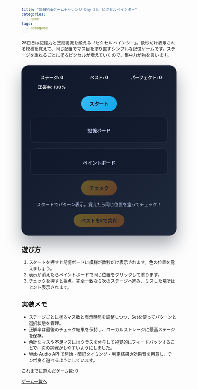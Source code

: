 ```yaml
---
title: "毎日Webゲームチャレンジ Day 25: ピクセルペインター"
categories:
  - game
tags:
  - aomagame
---
```


25日目は記憶力と空間認識を鍛える「ピクセルペインター」。数秒だけ表示される模様を覚えて、同じ配置でマス目を塗り直すシンプルな記憶ゲームです。ステージを重ねるごとに塗るピクセルが増えていくので、集中力が物を言います。

<style>
#pixel-painter-game {
  max-width: 640px;
  margin: 24px auto;
  padding: 28px;
  border-radius: 22px;
  background: linear-gradient(135deg, #0f172a, #1e293b);
  color: #f8fafc;
  font-family: "Inter", "Hiragino Kaku Gothic ProN", sans-serif;
  text-align: center;
  box-shadow: 0 28px 52px rgba(15, 23, 42, 0.36);
}
#pixel-painter-game .hud {
  display: grid;
  grid-template-columns: repeat(auto-fit, minmax(130px, 1fr));
  gap: 12px;
  margin-bottom: 20px;
  font-weight: 700;
}
#pixel-painter-game .boards {
  display: grid;
  grid-template-columns: repeat(auto-fit, minmax(240px, 1fr));
  gap: 18px;
  margin-bottom: 18px;
}
#pixel-painter-game .board-wrapper {
  padding: 18px;
  border-radius: 18px;
  background: rgba(15, 23, 42, 0.55);
  box-shadow: inset 0 0 0 1px rgba(148, 163, 184, 0.18);
}
#pixel-painter-game .board-label {
  font-size: 0.95rem;
  font-weight: 600;
  color: #cbd5f5;
  margin-bottom: 12px;
}
#pixel-painter-game .board {
  display: grid;
  grid-template-columns: repeat(4, 1fr);
  gap: 10px;
}
#pixel-painter-game .cell {
  position: relative;
  width: 100%;
  padding-top: 100%;
  border-radius: 12px;
  background: rgba(15, 23, 42, 0.7);
  border: 2px solid rgba(148, 163, 184, 0.25);
  cursor: pointer;
  transition: transform 0.12s ease, box-shadow 0.12s ease, border 0.12s ease, background 0.12s ease;
}
#pixel-painter-game .cell::after {
  content: "";
  position: absolute;
  inset: 0;
  border-radius: 10px;
  background: linear-gradient(135deg, rgba(59, 130, 246, 0.18), rgba(14, 165, 233, 0.18));
  opacity: 0;
  transition: opacity 0.12s ease;
}
#pixel-painter-game .pattern-board .cell {
  cursor: default;
}
#pixel-painter-game .pattern-board .cell.active::after {
  opacity: 1;
  background: linear-gradient(135deg, rgba(59, 130, 246, 0.55), rgba(14, 165, 233, 0.78));
}
#pixel-painter-game .pattern-board.conceal .cell {
  border-color: rgba(148, 163, 184, 0.12);
  background: rgba(15, 23, 42, 0.55);
}
#pixel-painter-game .pattern-board.conceal .cell::after {
  opacity: 0;
}
#pixel-painter-game .paint-board .cell {
  background: rgba(15, 23, 42, 0.65);
}
#pixel-painter-game .paint-board .cell.painted::after {
  opacity: 1;
  background: linear-gradient(135deg, rgba(250, 204, 21, 0.65), rgba(249, 115, 22, 0.82));
}
#pixel-painter-game .paint-board .cell.hint-miss {
  border-color: rgba(248, 113, 113, 0.9);
  box-shadow: 0 0 12px rgba(248, 113, 113, 0.45);
}
#pixel-painter-game .paint-board .cell.hint-extra {
  border-color: rgba(96, 165, 250, 0.85);
  box-shadow: 0 0 12px rgba(96, 165, 250, 0.4);
}
#pixel-painter-game .start-controls {
  display: flex;
  justify-content: center;
  margin-bottom: 18px;
  gap: 12px;
}
#pixel-painter-game .controls {
  display: flex;
  justify-content: center;
  gap: 12px;
  margin-top: 12px;
}
#pixel-painter-game .controls button,
#pixel-painter-game .start-controls button {
  border: none;
  border-radius: 9999px;
  padding: 12px 26px;
  font-size: 1rem;
  font-weight: 700;
  background: linear-gradient(135deg, #38bdf8, #0ea5e9);
  color: #0f172a;
  cursor: pointer;
  transition: transform 0.12s ease, box-shadow 0.12s ease, opacity 0.12s ease;
}
#pixel-painter-game .controls button:hover:not(:disabled),
#pixel-painter-game .start-controls button:hover:not(:disabled) {
  transform: translateY(-1px);
  box-shadow: 0 18px 34px rgba(14, 165, 233, 0.35);
}
#pixel-painter-game .controls button:disabled,
#pixel-painter-game .start-controls button:disabled {
  opacity: 0.35;
  cursor: not-allowed;
  box-shadow: none;
}
#pixel-painter-game .controls .check {
  background: linear-gradient(135deg, #facc15, #f97316);
  color: #0f172a;
  box-shadow: 0 18px 34px rgba(249, 115, 22, 0.32);
}
#pixel-painter-game .log {
  margin-top: 18px;
  min-height: 24px;
  color: #cbd5f5;
}
#pixel-painter-game .actions {
  margin-top: 18px;
  display: flex;
  justify-content: center;
}
#pixel-painter-game .share-button {
  border: none;
  border-radius: 9999px;
  padding: 10px 24px;
  font-size: 0.95rem;
  font-weight: 700;
  color: #0f172a;
  background: linear-gradient(135deg, #facc15, #f97316);
  cursor: pointer;
  box-shadow: 0 16px 32px rgba(249, 115, 22, 0.32);
  transition: transform 0.12s ease, box-shadow 0.12s ease, opacity 0.12s ease;
}
#pixel-painter-game .share-button:hover:not(:disabled) {
  transform: translateY(-1px);
  box-shadow: 0 20px 40px rgba(249, 115, 22, 0.4);
}
#pixel-painter-game .share-button:disabled {
  opacity: 0.35;
  cursor: not-allowed;
  box-shadow: none;
}
</style>

<div id="pixel-painter-game">
  <div class="hud">
    <span class="stage">ステージ: 0</span>
    <span class="best">ベスト: 0</span>
    <span class="perfect">パーフェクト: 0</span>
    <span class="accuracy">正答率: 100%</span>
  </div>
  <div class="start-controls">
    <button type="button" class="start">スタート</button>
  </div>
  <div class="boards">
    <div class="board-wrapper">
      <p class="board-label">記憶ボード</p>
      <div class="board pattern-board"></div>
    </div>
    <div class="board-wrapper">
      <p class="board-label">ペイントボード</p>
      <div class="board paint-board"></div>
    </div>
  </div>
  <div class="controls">
    <button type="button" class="check" disabled>チェック</button>
  </div>
  <p class="log">スタートでパターン表示。覚えたら同じ位置を塗ってチェック！</p>
  <div class="actions">
    <button type="button" class="share-button" disabled>ベストをXで共有</button>
  </div>
</div>

<script>
(() => {
  const root = document.getElementById('pixel-painter-game');
  if (!root) {
    return;
  }

  const stageEl = root.querySelector('.stage');
  const bestEl = root.querySelector('.best');
  const perfectEl = root.querySelector('.perfect');
  const accuracyEl = root.querySelector('.accuracy');
  const patternBoard = root.querySelector('.pattern-board');
  const paintBoard = root.querySelector('.paint-board');
  const startButton = root.querySelector('.start');
  const checkButton = root.querySelector('.check');
  const logEl = root.querySelector('.log');
  const shareButton = root.querySelector('.share-button');
  const getPlayCountEl = () => document.querySelector('[data-aomagame-play-count]');

  const storageKey = 'aomagame:best:pixel-painter';
  const playedKey = 'aomagame:played:pixel-painter';
  const boardSize = 4;
  const totalCells = boardSize * boardSize;
  const displayBase = 3200;
  const displayMin = 1800;
  let audioCtx = null;
  const soundMap = {
    start: { frequency: 520, duration: 0.18, gain: 0.22 },
    cue: { frequency: 660, duration: 0.16, gain: 0.18 },
    ready: { frequency: 780, duration: 0.16, gain: 0.18 },
    success: { frequency: 860, duration: 0.24, gain: 0.24 },
    error: { frequency: 260, duration: 0.3, gain: 0.24 }
  };

  const ensureAudio = () => {
    const Context = window.AudioContext || window.webkitAudioContext;
    if (!Context) {
      return null;
    }
    if (!audioCtx) {
      audioCtx = new Context();
    }
    if (audioCtx.state === 'suspended') {
      audioCtx.resume().catch(() => {});
    }
    return audioCtx;
  };

  const playTone = (type) => {
    const ctx = ensureAudio();
    if (!ctx) {
      return;
    }
    const { frequency, duration, gain } = soundMap[type] ?? soundMap.cue;
    const now = ctx.currentTime;
    const oscillator = ctx.createOscillator();
    oscillator.type = 'sine';
    oscillator.frequency.setValueAtTime(frequency, now);
    const envelope = ctx.createGain();
    envelope.gain.setValueAtTime(gain, now);
    envelope.gain.exponentialRampToValueAtTime(0.001, now + duration);
    oscillator.connect(envelope).connect(ctx.destination);
    oscillator.start(now);
    oscillator.stop(now + duration + 0.05);
  };

  const state = {
    running: false,
    stage: 0,
    bestStage: 0,
    perfectCount: 0,
    lastAccuracy: 100,
    storageAvailable: false,
    ready: false,
    showTimer: null,
    pattern: new Set(),
    selected: new Set()
  };

  const patternCells = [];
  const paintCells = [];

  const detectStorage = () => {
    try {
      const testKey = `${storageKey}:test`;
      localStorage.setItem(testKey, '1');
      localStorage.removeItem(testKey);
      state.storageAvailable = true;
    } catch (error) {
      state.storageAvailable = false;
    }
  };

  const loadBest = () => {
    if (!state.storageAvailable) {
      return;
    }
    const stored = localStorage.getItem(storageKey);
    if (!stored) {
      return;
    }
    const value = Number.parseInt(stored, 10);
    if (!Number.isNaN(value) && value >= 0) {
      state.bestStage = value;
      bestEl.textContent = `ベスト: ${state.bestStage}`;
    }
  };

  const saveBest = () => {
    if (!state.storageAvailable) {
      return;
    }
    localStorage.setItem(storageKey, String(state.bestStage));
  };

  const updatePlayCount = () => {
    const counterEl = getPlayCountEl();
    if (!counterEl) {
      return;
    }
    try {
      let total = 0;
      for (let i = 0; i < localStorage.length; i += 1) {
        const key = localStorage.key(i);
        if (typeof key !== 'string' || !key.startsWith('aomagame:played:')) {
          continue;
        }
        const value = Number.parseInt(localStorage.getItem(key) ?? '0', 10);
        if (!Number.isNaN(value) && value > 0) {
          total += 1;
        }
      }
      counterEl.textContent = total;
    } catch (error) {
      counterEl.textContent = '0';
    }
  };

  const markPlayed = () => {
    if (!state.storageAvailable) {
      return;
    }
    try {
      const current = Number.parseInt(localStorage.getItem(playedKey) ?? '0', 10);
      const next = Number.isNaN(current) ? 1 : current + 1;
      localStorage.setItem(playedKey, String(next));
    } catch (error) {
      return;
    }
    updatePlayCount();
  };

  const setLog = (message) => {
    logEl.textContent = message;
  };

  const updateHud = () => {
    stageEl.textContent = `ステージ: ${state.stage}`;
    bestEl.textContent = `ベスト: ${state.bestStage}`;
    perfectEl.textContent = `パーフェクト: ${state.perfectCount}`;
    accuracyEl.textContent = `正答率: ${state.lastAccuracy}%`;
  };

  const enableShare = () => {
    if (!shareButton) {
      return;
    }
    shareButton.disabled = state.bestStage === 0;
  };

  const clearTimers = () => {
    if (state.showTimer !== null) {
      clearTimeout(state.showTimer);
      state.showTimer = null;
    }
  };

  const generatePattern = () => {
    state.pattern.clear();
    const fillCount = Math.min(totalCells - 2, 3 + state.stage);
    while (state.pattern.size < fillCount) {
      state.pattern.add(Math.floor(Math.random() * totalCells));
    }
  };

  const clearPaintBoard = () => {
    state.selected.clear();
    paintCells.forEach((cell) => {
      cell.classList.remove('painted', 'hint-miss', 'hint-extra');
    });
  };

  const showPattern = () => {
    patternBoard.classList.remove('conceal');
    patternCells.forEach((cell) => cell.classList.remove('active'));
    for (const index of state.pattern.values()) {
      const cell = patternCells[index];
      if (cell) {
        cell.classList.add('active');
      }
    }
  };

  const hidePattern = () => {
    patternCells.forEach((cell) => cell.classList.remove('active'));
    patternBoard.classList.add('conceal');
  };

  const prepareStage = () => {
    clearTimers();
    state.ready = false;
    clearPaintBoard();
    generatePattern();
    showPattern();
    playTone('cue');
    setLog(`ステージ ${state.stage}: パターンを ${Math.max(displayMin, displayBase - state.stage * 120) / 1000} 秒で記憶しよう。`);
    startButton.disabled = true;
    checkButton.disabled = true;
    const duration = Math.max(displayMin, displayBase - state.stage * 120);
    state.showTimer = window.setTimeout(() => {
      hidePattern();
      state.ready = true;
      checkButton.disabled = false;
      startButton.disabled = false;
      playTone('ready');
      setLog('同じ位置を塗って「チェック」を押してください。');
    }, duration);
  };

  const startGame = () => {
    markPlayed();
    playTone('start');
    state.running = true;
    state.stage = 1;
    state.perfectCount = 0;
    state.lastAccuracy = 100;
    enableShare();
    updateHud();
    prepareStage();
  };

  const evaluate = () => {
    if (!state.running || !state.ready) {
      return;
    }
    let matches = 0;
    paintCells.forEach((cell) => {
      cell.classList.remove('hint-miss', 'hint-extra');
    });
    for (let index = 0; index < totalCells; index += 1) {
      const hasPattern = state.pattern.has(index);
      const hasPaint = state.selected.has(index);
      if (hasPattern === hasPaint) {
        matches += 1;
      } else if (hasPattern) {
        paintCells[index].classList.add('hint-miss');
      } else if (hasPaint) {
        paintCells[index].classList.add('hint-extra');
      }
    }
    const accuracy = Math.round((matches / totalCells) * 100);
    state.lastAccuracy = accuracy;
    if (matches === totalCells) {
      playTone('success');
      state.perfectCount += 1;
      state.stage += 1;
      if (state.stage - 1 > state.bestStage) {
        state.bestStage = state.stage - 1;
        saveBest();
      }
      setLog(`完璧！正答率100%。次はステージ ${state.stage} です。`);
      enableShare();
      updateHud();
      prepareStage();
      return;
    }
    setLog(`正答率 ${accuracy}%。足りないマスは赤、余計なマスは青で表示しています。調整してもう一度挑戦！`);
    playTone('error');
    updateHud();
  };

  const toggleCell = (cell) => {
    if (!state.running || !state.ready) {
      return;
    }
    const index = Number.parseInt(cell.dataset.index ?? '-1', 10);
    if (Number.isNaN(index) || index < 0 || index >= totalCells) {
      return;
    }
    if (state.selected.has(index)) {
      state.selected.delete(index);
      cell.classList.remove('painted');
    } else {
      state.selected.add(index);
      cell.classList.add('painted');
    }
  };

  const openShareWindow = () => {
    if (state.bestStage === 0) {
      return;
    }
    const text = `ピクセルペインターでステージ ${state.bestStage} をクリア！ #aomagame`;
    const shareUrl = new URL('https://twitter.com/intent/tweet');
    shareUrl.searchParams.set('text', text);
    shareUrl.searchParams.set('url', window.location.href);
    window.open(shareUrl.toString(), '_blank', 'noopener');
  };

  const createBoardCells = () => {
    for (let index = 0; index < totalCells; index += 1) {
      const patternCell = document.createElement('div');
      patternCell.className = 'cell';
      patternCell.dataset.index = String(index);
      patternBoard.appendChild(patternCell);
      patternCells.push(patternCell);

      const paintCell = document.createElement('button');
      paintCell.type = 'button';
      paintCell.className = 'cell';
      paintCell.dataset.index = String(index);
      paintBoard.appendChild(paintCell);
      paintCells.push(paintCell);
    }
  };

  createBoardCells();

  paintBoard.addEventListener('click', (event) => {
    const cell = event.target.closest('.cell');
    if (!cell) {
      return;
    }
    toggleCell(cell);
  });

  startButton.addEventListener('click', () => {
    startGame();
  });

  checkButton.addEventListener('click', () => {
    evaluate();
  });

  if (shareButton) {
    shareButton.addEventListener('click', (event) => {
      event.preventDefault();
      openShareWindow();
    });
  }

  detectStorage();
  loadBest();
  enableShare();
  updateHud();
  if (document.readyState === 'loading') {
    document.addEventListener('DOMContentLoaded', updatePlayCount, { once: true });
  } else {
    updatePlayCount();
  }
})();
</script>

## 遊び方
1. スタートを押すと記憶ボードに模様が数秒だけ表示されます。色の位置を覚えましょう。
2. 表示が消えたらペイントボードで同じ位置をクリックして塗ります。
3. チェックを押すと採点。完全一致なら次のステージへ進み、ミスした場所はヒント表示されます。

## 実装メモ
- ステージごとに塗るマス数と表示時間を調整しつつ、Setを使ってパターンと選択状態を管理。
- 正解率は最後のチェック結果を保持し、ローカルストレージに最高ステージを保存。
- 余計なマスや不足マスにはクラスを付与して視覚的にフィードバックすることで、次の挑戦がしやすいようにしました。
- Web Audio API で開始・暗記タイミング・判定結果の効果音を用意し、テンポ良く遊べるようにしています。

<p class="game-progress">これまでに遊んだゲーム数: <span data-aomagame-play-count>0</span></p>
<p class="game-link"><a href="{{ "/tags/#aomagame" | relative_url }}">ゲーム一覧へ</a></p>
